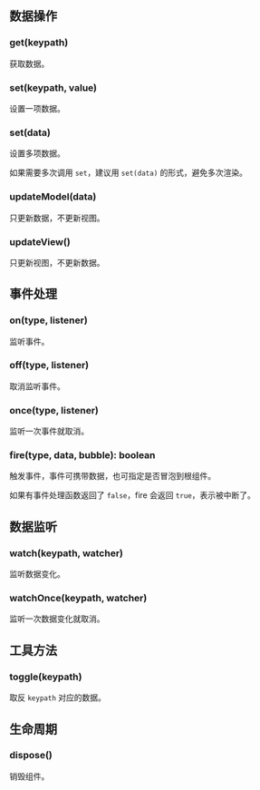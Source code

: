 ## 数据操作

### get(keypath)

获取数据。

### set(keypath, value)

设置一项数据。

### set(data)

设置多项数据。

如果需要多次调用 `set`，建议用 `set(data)` 的形式，避免多次渲染。

### updateModel(data)

只更新数据，不更新视图。

### updateView()

只更新视图，不更新数据。

## 事件处理

### on(type, listener)

监听事件。

### off(type, listener)

取消监听事件。

### once(type, listener)

监听一次事件就取消。

### fire(type, data, bubble): boolean

触发事件，事件可携带数据，也可指定是否冒泡到根组件。

如果有事件处理函数返回了 `false`，fire 会返回 `true`，表示被中断了。

## 数据监听

### watch(keypath, watcher)

监听数据变化。

### watchOnce(keypath, watcher)

监听一次数据变化就取消。

## 工具方法

### toggle(keypath)

取反 `keypath` 对应的数据。

## 生命周期

### dispose()

销毁组件。
